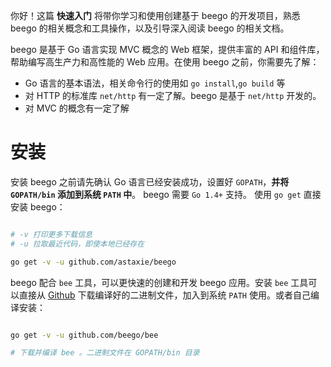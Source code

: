你好！这篇 **快速入门** 将带你学习和使用创建基于 beego 的开发项目，熟悉 beego 的相关概念和工具操作，以及引导深入阅读 beego 的相关文档。

beego 是基于 Go 语言实现 MVC 概念的 Web 框架，提供丰富的 API 和组件库，帮助编写高生产力和高性能的 Web 应用。在使用 beego 之前，你需要先了解：

- Go 语言的基本语法，相关命令行的使用如 `go install`,`go build` 等
- 对 HTTP 的标准库 `net/http` 有一定了解。beego 是基于 `net/http` 开发的。
- 对 MVC 的概念有一定了解

# 安装

安装 beego 之前请先确认 Go 语言已经安装成功，设置好 `GOPATH`，**并将 `GOPATH/bin` 添加到系统 `PATH` 中**。 beego 需要 `Go 1.4+` 支持。 使用 `go get` 直接安装 beego：

```bash

# -v 打印更多下载信息
# -u 拉取最近代码，即使本地已经存在

go get -v -u github.com/astaxie/beego

```

beego 配合 `bee` 工具，可以更快速的创建和开发 beego 应用。安装 `bee` 工具可以直接从 [Github](#) 下载编译好的二进制文件，加入到系统 `PATH` 使用。或者自己编译安装：

```bash

go get -v -u github.com/beego/bee

# 下载并编译 bee 。二进制文件在 GOPATH/bin 目录

```